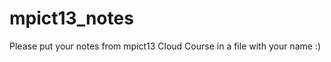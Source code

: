 mpict13_notes
=============

Please put your notes from mpict13 Cloud Course in a file with your name :)
